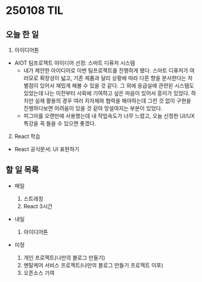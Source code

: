# 250108 TIL
## 오늘 한 일
1. 아이디어톤
- AIOT 팀프로젝트 아이디어 선정: 스마트 디퓨저 시스템
  - 내가 제안한 아이디어로 이번 팀프로젝트를 진행하게 됐다. 스마트 디퓨저가 여러모로 확장성이 넓고, 기존 제품과 달리 상황에 따라 다른 향을 분사한다는 차별점이 있어서 재밌게 해볼 수 있을 것 같다. 그 외에 응급실에 관련된 시스템도 있었는데 나는 이전부터 사회에 기여하고 싶은 마음이 있어서 흥미가 있었다. 하지만 실제 활용의 경우 여러 지자체와 협력을 해야하는데 그런 것 없이 구현을 진행하다보면 어려움이 있을 것 같아 망설여지는 부분이 있었다.
  - 피그마를 오랜만에 사용했는데 내 작업속도가 너무 느렸고, 오늘 신청한 UI/UX 특강을 꼭 들을 수 있으면 좋겠다.

2. React 학습
- React 공식문서: UI 표현하기


## 할 일 목록
  - 매일
    1. 스트레칭
    2. React 3시간

  - 내일
    1. 아이디어톤

  - 미정
    1. 개인 프로젝트(나만의 블로그 만들기)
    2. 멘탈케어 서비스 프로젝트(나만의 블로그 만들기 프로젝트 이후)
    3. 오픈소스 기여